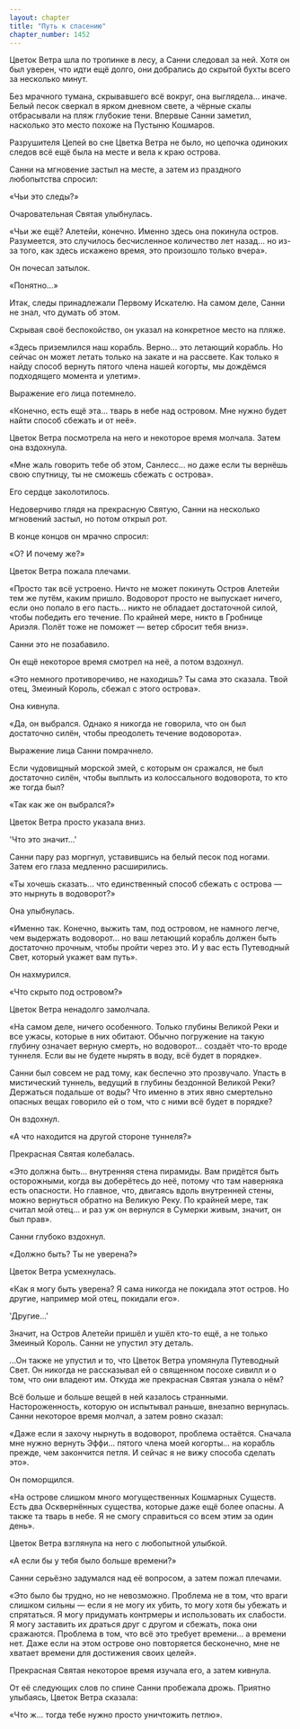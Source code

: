 ```yaml
---
layout: chapter
title: "Путь к спасению"
chapter_number: 1452
---
```




Цветок Ветра шла по тропинке в лесу, а Санни следовал за ней. Хотя он был уверен, что идти ещё долго, они добрались до скрытой бухты всего за несколько минут.

Без мрачного тумана, скрывавшего всё вокруг, она выглядела... иначе. Белый песок сверкал в ярком дневном свете, а чёрные скалы отбрасывали на пляж глубокие тени. Впервые Санни заметил, насколько это место похоже на Пустыню Кошмаров.

Разрушителя Цепей во сне Цветка Ветра не было, но цепочка одиноких следов всё ещё была на месте и вела к краю острова.

Санни на мгновение застыл на месте, а затем из праздного любопытства спросил:

«Чьи это следы?»

Очаровательная Святая улыбнулась.

«Чьи же ещё? Алетейи, конечно. Именно здесь она покинула остров. Разумеется, это случилось бесчисленное количество лет назад... но из-за того, как здесь искажено время, это произошло только вчера».

Он почесал затылок.

«Понятно...»

Итак, следы принадлежали Первому Искателю. На самом деле, Санни не знал, что думать об этом.

Скрывая своё беспокойство, он указал на конкретное место на пляже.

«Здесь приземлился наш корабль. Верно... это летающий корабль. Но сейчас он может летать только на закате и на рассвете. Как только я найду способ вернуть пятого члена нашей когорты, мы дождёмся подходящего момента и улетим».

Выражение его лица потемнело.

«Конечно, есть ещё эта... тварь в небе над островом. Мне нужно будет найти способ сбежать и от неё».

Цветок Ветра посмотрела на него и некоторое время молчала. Затем она вздохнула.

«Мне жаль говорить тебе об этом, Санлесс... но даже если ты вернёшь свою спутницу, ты не сможешь сбежать с острова».

Его сердце заколотилось.

Недоверчиво глядя на прекрасную Святую, Санни на несколько мгновений застыл, но потом открыл рот.

В конце концов он мрачно спросил:

«О? И почему же?»

Цветок Ветра пожала плечами.

«Просто так всё устроено. Ничто не может покинуть Остров Алетейи тем же путём, каким пришло. Водоворот просто не выпускает ничего, если оно попало в его пасть... никто не обладает достаточной силой, чтобы победить его течение. По крайней мере, никто в Гробнице Ариэля. Полёт тоже не поможет — ветер сбросит тебя вниз».

Санни это не позабавило.

Он ещё некоторое время смотрел на неё, а потом вздохнул.

«Это немного противоречиво, не находишь? Ты сама это сказала. Твой отец, Змеиный Король, сбежал с этого острова».

Она кивнула.

«Да, он выбрался. Однако я никогда не говорила, что он был достаточно силён, чтобы преодолеть течение водоворота».

Выражение лица Санни помрачнело.

Если чудовищный морской змей, с которым он сражался, не был достаточно силён, чтобы выплыть из колоссального водоворота, то кто же тогда был?

«Так как же он выбрался?»

Цветок Ветра просто указала вниз.

'Что это значит...'

Санни пару раз моргнул, уставившись на белый песок под ногами. Затем его глаза медленно расширились.

«Ты хочешь сказать... что единственный способ сбежать с острова — это нырнуть в водоворот?»

Она улыбнулась.

«Именно так. Конечно, выжить там, под островом, не намного легче, чем выдержать водоворот... но ваш летающий корабль должен быть достаточно прочным, чтобы пройти через это. И у вас есть Путеводный Свет, который укажет вам путь».

Он нахмурился.

«Что скрыто под островом?»

Цветок Ветра ненадолго замолчала.

«На самом деле, ничего особенного. Только глубины Великой Реки и все ужасы, которые в них обитают. Обычно погружение на такую глубину означает верную смерть, но водоворот... создаёт что-то вроде туннеля. Если вы не будете нырять в воду, всё будет в порядке».

Санни был совсем не рад тому, как беспечно это прозвучало. Упасть в мистический туннель, ведущий в глубины бездонной Великой Реки? Держаться подальше от воды? Что именно в этих явно смертельно опасных вещах говорило ей о том, что с ними всё будет в порядке?

Он вздохнул.

«А что находится на другой стороне туннеля?»

Прекрасная Святая колебалась.

«Это должна быть... внутренняя стена пирамиды. Вам придётся быть осторожными, когда вы доберётесь до неё, потому что там наверняка есть опасности. Но главное, что, двигаясь вдоль внутренней стены, можно вернуться обратно на Великую Реку. По крайней мере, так считал мой отец... и раз уж он вернулся в Сумерки живым, значит, он был прав».

Санни глубоко вздохнул.

«Должно быть? Ты не уверена?»

Цветок Ветра усмехнулась.

«Как я могу быть уверена? Я сама никогда не покидала этот остров. Но другие, например мой отец, покидали его».

'Другие...'

Значит, на Остров Алетейи пришёл и ушёл кто-то ещё, а не только Змеиный Король. Санни не упустил эту деталь.

...Он также не упустил и то, что Цветок Ветра упомянула Путеводный Свет. Он никогда не рассказывал ей о священном посохе сивилл и о том, что они владеют им. Откуда же прекрасная Святая узнала о нём?

Всё больше и больше вещей в ней казалось странными. Настороженность, которую он испытывал раньше, внезапно вернулась. Санни некоторое время молчал, а затем ровно сказал:

«Даже если я захочу нырнуть в водоворот, проблема остаётся. Сначала мне нужно вернуть Эффи... пятого члена моей когорты... на корабль прежде, чем закончится петля. И сейчас я не вижу способа сделать это».

Он поморщился.

«На острове слишком много могущественных Кошмарных Существ. Есть два Осквернённых существа, которые даже ещё более опасны. А также та тварь в небе. Я не смогу справиться со всем этим за один день».

Цветок Ветра взглянула на него с любопытной улыбкой.

«А если бы у тебя было больше времени?»

Санни серьёзно задумался над её вопросом, а затем пожал плечами.

«Это было бы трудно, но не невозможно. Проблема не в том, что враги слишком сильны — если я не могу их убить, то могу хотя бы убежать и спрятаться. Я могу придумать контрмеры и использовать их слабости. Я могу заставить их драться друг с другом и сбежать, пока они сражаются. Проблема в том, что всё это требует времени... а времени нет. Даже если на этом острове оно повторяется бесконечно, мне не хватает времени для достижения своих целей».

Прекрасная Святая некоторое время изучала его, а затем кивнула.

От её следующих слов по спине Санни пробежала дрожь. Приятно улыбаясь, Цветок Ветра сказала:

«Что ж... тогда тебе нужно просто уничтожить петлю».

